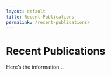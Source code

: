 ```yaml
---
layout: default
title: Recent Publications
permalink: /recent-publications/
---
```


# Recent Publications
Here’s the information...
